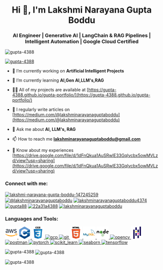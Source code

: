 <h1 align="center">Hi 👋, I'm Lakshmi Narayana Gupta Boddu</h1>
<h3 align="center">AI Engineer | Generative AI | LangChain & RAG Pipelines | Intelligent Automation | Google Cloud Certified</h3>

<p align="left"> <img src="https://komarev.com/ghpvc/?username=gupta-4388&label=Profile%20views&color=0e75b6&style=flat" alt="gupta-4388" /> </p>

<p align="left"> <a href="https://github.com/ryo-ma/github-profile-trophy"><img src="https://github-profile-trophy.vercel.app/?username=gupta-4388" alt="gupta-4388" /></a> </p>

- 🔭 I’m currently working on **Artificial Intelligent Projects**

- 🌱 I’m currently learning **AI,Gen AI,LLM's,RAG**

- 👨‍💻 All of my projects are available at [https://gupta-4388.github.io/gupta-portfolio/](https://gupta-4388.github.io/gupta-portfolio/)

- 📝 I regularly write articles on [https://medium.com/@lakshminarayanaguptaboddu](https://medium.com/@lakshminarayanaguptaboddu)

- 💬 Ask me about **AI, LLM's, RAG**

- 📫 How to reach me **lakshminarayanaguptaboddu@gmail.com**

- 📄 Know about my experiences [https://drive.google.com/file/d/1dFnQkua1AuSRwlE33GqIvcbx5owMVLzd/view?usp=sharing](https://drive.google.com/file/d/1dFnQkua1AuSRwlE33GqIvcbx5owMVLzd/view?usp=sharing)

<h3 align="left">Connect with me:</h3>
<p align="left">
<a href="https://linkedin.com/in/lakshmi-narayana-gupta-boddu-147245259" target="blank"><img align="center" src="https://raw.githubusercontent.com/rahuldkjain/github-profile-readme-generator/master/src/images/icons/Social/linked-in-alt.svg" alt="lakshmi-narayana-gupta-boddu-147245259" height="30" width="40" /></a>
<a href="https://medium.com/@lakshminarayanaguptaboddu" target="blank"><img align="center" src="https://raw.githubusercontent.com/rahuldkjain/github-profile-readme-generator/master/src/images/icons/Social/medium.svg" alt="@lakshminarayanaguptaboddu" height="30" width="40" /></a>
<a href="https://www.youtube.com/@lakshminarayanaguptaboddu4374" target="blank"><img align="center" src="https://raw.githubusercontent.com/rahuldkjain/github-profile-readme-generator/master/src/images/icons/Social/youtube.svg" alt="lakshminarayanaguptaboddu4374" height="30" width="40" /></a>
<a href="https://www.codechef.com/users/gupta88" target="blank"><img align="center" src="https://cdn.jsdelivr.net/npm/simple-icons@3.1.0/icons/codechef.svg" alt="gupta88" height="30" width="40" /></a>
<a href="https://www.hackerrank.com/22a31a4388" target="blank"><img align="center" src="https://raw.githubusercontent.com/rahuldkjain/github-profile-readme-generator/master/src/images/icons/Social/hackerrank.svg" alt="22a31a4388" height="30" width="40" /></a>
<a href="https://www.leetcode.com/lakshminarayanaguptaboddu" target="blank"><img align="center" src="https://raw.githubusercontent.com/rahuldkjain/github-profile-readme-generator/master/src/images/icons/Social/leet-code.svg" alt="lakshminarayanaguptaboddu" height="30" width="40" /></a>
</p>

<h3 align="left">Languages and Tools:</h3>
<p align="left"> <a href="https://aws.amazon.com" target="_blank" rel="noreferrer"> <img src="https://raw.githubusercontent.com/devicons/devicon/master/icons/amazonwebservices/amazonwebservices-original-wordmark.svg" alt="aws" width="40" height="40"/> </a> <a href="https://www.w3schools.com/cpp/" target="_blank" rel="noreferrer"> <img src="https://raw.githubusercontent.com/devicons/devicon/master/icons/cplusplus/cplusplus-original.svg" alt="cplusplus" width="40" height="40"/> </a> <a href="https://www.w3schools.com/css/" target="_blank" rel="noreferrer"> <img src="https://raw.githubusercontent.com/devicons/devicon/master/icons/css3/css3-original-wordmark.svg" alt="css3" width="40" height="40"/> </a> <a href="https://cloud.google.com" target="_blank" rel="noreferrer"> <img src="https://www.vectorlogo.zone/logos/google_cloud/google_cloud-icon.svg" alt="gcp" width="40" height="40"/> </a> <a href="https://git-scm.com/" target="_blank" rel="noreferrer"> <img src="https://www.vectorlogo.zone/logos/git-scm/git-scm-icon.svg" alt="git" width="40" height="40"/> </a> <a href="https://www.w3.org/html/" target="_blank" rel="noreferrer"> <img src="https://raw.githubusercontent.com/devicons/devicon/master/icons/html5/html5-original-wordmark.svg" alt="html5" width="40" height="40"/> </a> <a href="https://www.mysql.com/" target="_blank" rel="noreferrer"> <img src="https://raw.githubusercontent.com/devicons/devicon/master/icons/mysql/mysql-original-wordmark.svg" alt="mysql" width="40" height="40"/> </a> <a href="https://nodejs.org" target="_blank" rel="noreferrer"> <img src="https://raw.githubusercontent.com/devicons/devicon/master/icons/nodejs/nodejs-original-wordmark.svg" alt="nodejs" width="40" height="40"/> </a> <a href="https://opencv.org/" target="_blank" rel="noreferrer"> <img src="https://www.vectorlogo.zone/logos/opencv/opencv-icon.svg" alt="opencv" width="40" height="40"/> </a> <a href="https://pandas.pydata.org/" target="_blank" rel="noreferrer"> <img src="https://raw.githubusercontent.com/devicons/devicon/2ae2a900d2f041da66e950e4d48052658d850630/icons/pandas/pandas-original.svg" alt="pandas" width="40" height="40"/> </a> <a href="https://postman.com" target="_blank" rel="noreferrer"> <img src="https://www.vectorlogo.zone/logos/getpostman/getpostman-icon.svg" alt="postman" width="40" height="40"/> </a> <a href="https://pytorch.org/" target="_blank" rel="noreferrer"> <img src="https://www.vectorlogo.zone/logos/pytorch/pytorch-icon.svg" alt="pytorch" width="40" height="40"/> </a> <a href="https://scikit-learn.org/" target="_blank" rel="noreferrer"> <img src="https://upload.wikimedia.org/wikipedia/commons/0/05/Scikit_learn_logo_small.svg" alt="scikit_learn" width="40" height="40"/> </a> <a href="https://seaborn.pydata.org/" target="_blank" rel="noreferrer"> <img src="https://seaborn.pydata.org/_images/logo-mark-lightbg.svg" alt="seaborn" width="40" height="40"/> </a> <a href="https://www.tensorflow.org" target="_blank" rel="noreferrer"> <img src="https://www.vectorlogo.zone/logos/tensorflow/tensorflow-icon.svg" alt="tensorflow" width="40" height="40"/> </a> </p>

<p><img align="left" src="https://github-readme-stats.vercel.app/api/top-langs?username=gupta-4388&show_icons=true&locale=en&layout=compact" alt="gupta-4388" /></p>

<p>&nbsp;<img align="center" src="https://github-readme-stats.vercel.app/api?username=gupta-4388&show_icons=true&locale=en" alt="gupta-4388" /></p>

<p><img align="center" src="https://github-readme-streak-stats.herokuapp.com/?user=gupta-4388&" alt="gupta-4388" /></p>
